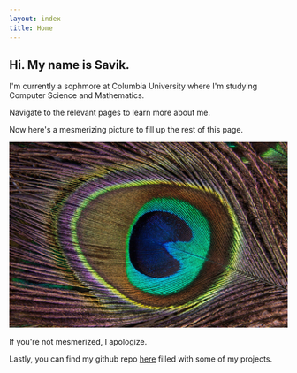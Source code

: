 ```yaml
---
layout: index
title: Home
---
```


## Hi. My name is Savik.

I'm currently a sophmore at Columbia University where I'm studying Computer Science and Mathematics.

Navigate to the relevant pages to learn more about me.

Now here's a mesmerizing picture to fill up the rest of this page.

![Feather](./images/peacock-feather-186339_1920.jpg)

If you're not mesmerized, I apologize.

Lastly, you can find my github repo [here](https://github.com/skfile) filled with some of my projects.
